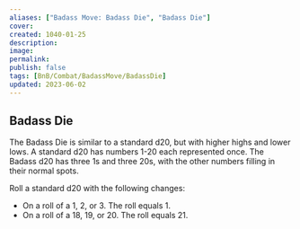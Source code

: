 ```yaml
---
aliases: ["Badass Move: Badass Die", "Badass Die"]
cover: 
created: 1040-01-25
description: 
image: 
permalink: 
publish: false
tags: [BnB/Combat/BadassMove/BadassDie]
updated: 2023-06-02
---
```


## Badass Die

The Badass Die is similar to a standard d20, but with higher highs and lower lows. A standard d20 has numbers 1-20 each represented once. The Badass d20 has three 1s and three 20s, with the other numbers filling in their normal spots.

Roll a standard d20 with the following changes:
- On a roll of a 1, 2, or 3. The roll equals 1.
- On a roll of a 18, 19, or 20. The roll equals 21.
